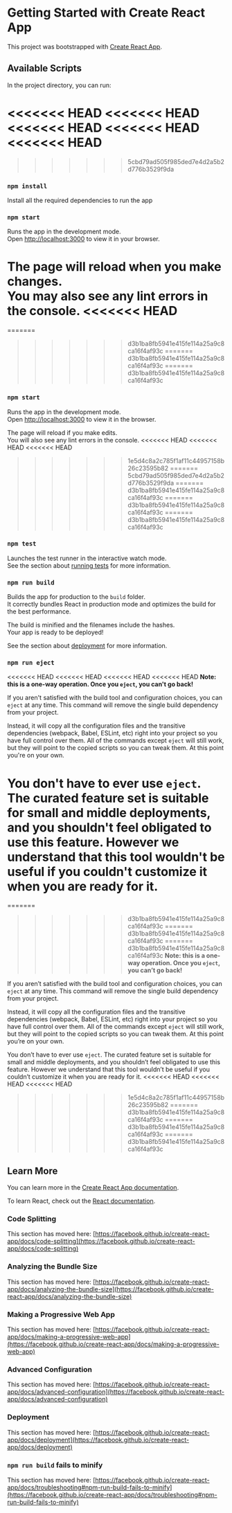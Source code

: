 # Getting Started with Create React App

This project was bootstrapped with [Create React App](https://github.com/facebook/create-react-app).

## Available Scripts

In the project directory, you can run:

<<<<<<< HEAD
<<<<<<< HEAD
<<<<<<< HEAD
<<<<<<< HEAD
<<<<<<< HEAD
=======
>>>>>>> 5cbd79ad505f985ded7e4d2a5b2d776b3529f9da
### `npm install`

Install all the required dependencies to run the app

### `npm start`

Runs the app in the development mode.\
Open [http://localhost:3000](http://localhost:3000) to view it in your browser.

The page will reload when you make changes.\
You may also see any lint errors in the console.
<<<<<<< HEAD
=======
=======
>>>>>>> d3b1ba8fb5941e415fe114a25a9c8ca16f4af93c
=======
>>>>>>> d3b1ba8fb5941e415fe114a25a9c8ca16f4af93c
=======
>>>>>>> d3b1ba8fb5941e415fe114a25a9c8ca16f4af93c
### `npm start`

Runs the app in the development mode.\
Open [http://localhost:3000](http://localhost:3000) to view it in the browser.

The page will reload if you make edits.\
You will also see any lint errors in the console.
<<<<<<< HEAD
<<<<<<< HEAD
<<<<<<< HEAD
>>>>>>> 1e5d4c8a2c785f1af11c44957158b26c23595b82
=======
>>>>>>> 5cbd79ad505f985ded7e4d2a5b2d776b3529f9da
=======
>>>>>>> d3b1ba8fb5941e415fe114a25a9c8ca16f4af93c
=======
>>>>>>> d3b1ba8fb5941e415fe114a25a9c8ca16f4af93c
=======
>>>>>>> d3b1ba8fb5941e415fe114a25a9c8ca16f4af93c

### `npm test`

Launches the test runner in the interactive watch mode.\
See the section about [running tests](https://facebook.github.io/create-react-app/docs/running-tests) for more information.

### `npm run build`

Builds the app for production to the `build` folder.\
It correctly bundles React in production mode and optimizes the build for the best performance.

The build is minified and the filenames include the hashes.\
Your app is ready to be deployed!

See the section about [deployment](https://facebook.github.io/create-react-app/docs/deployment) for more information.

### `npm run eject`

<<<<<<< HEAD
<<<<<<< HEAD
<<<<<<< HEAD
<<<<<<< HEAD
**Note: this is a one-way operation. Once you `eject`, you can't go back!**

If you aren't satisfied with the build tool and configuration choices, you can `eject` at any time. This command will remove the single build dependency from your project.

Instead, it will copy all the configuration files and the transitive dependencies (webpack, Babel, ESLint, etc) right into your project so you have full control over them. All of the commands except `eject` will still work, but they will point to the copied scripts so you can tweak them. At this point you're on your own.

You don't have to ever use `eject`. The curated feature set is suitable for small and middle deployments, and you shouldn't feel obligated to use this feature. However we understand that this tool wouldn't be useful if you couldn't customize it when you are ready for it.
=======
=======
>>>>>>> d3b1ba8fb5941e415fe114a25a9c8ca16f4af93c
=======
>>>>>>> d3b1ba8fb5941e415fe114a25a9c8ca16f4af93c
=======
>>>>>>> d3b1ba8fb5941e415fe114a25a9c8ca16f4af93c
**Note: this is a one-way operation. Once you `eject`, you can’t go back!**

If you aren’t satisfied with the build tool and configuration choices, you can `eject` at any time. This command will remove the single build dependency from your project.

Instead, it will copy all the configuration files and the transitive dependencies (webpack, Babel, ESLint, etc) right into your project so you have full control over them. All of the commands except `eject` will still work, but they will point to the copied scripts so you can tweak them. At this point you’re on your own.

You don’t have to ever use `eject`. The curated feature set is suitable for small and middle deployments, and you shouldn’t feel obligated to use this feature. However we understand that this tool wouldn’t be useful if you couldn’t customize it when you are ready for it.
<<<<<<< HEAD
<<<<<<< HEAD
<<<<<<< HEAD
>>>>>>> 1e5d4c8a2c785f1af11c44957158b26c23595b82
=======
>>>>>>> d3b1ba8fb5941e415fe114a25a9c8ca16f4af93c
=======
>>>>>>> d3b1ba8fb5941e415fe114a25a9c8ca16f4af93c
=======
>>>>>>> d3b1ba8fb5941e415fe114a25a9c8ca16f4af93c

## Learn More

You can learn more in the [Create React App documentation](https://facebook.github.io/create-react-app/docs/getting-started).

To learn React, check out the [React documentation](https://reactjs.org/).

### Code Splitting

This section has moved here: [https://facebook.github.io/create-react-app/docs/code-splitting](https://facebook.github.io/create-react-app/docs/code-splitting)

### Analyzing the Bundle Size

This section has moved here: [https://facebook.github.io/create-react-app/docs/analyzing-the-bundle-size](https://facebook.github.io/create-react-app/docs/analyzing-the-bundle-size)

### Making a Progressive Web App

This section has moved here: [https://facebook.github.io/create-react-app/docs/making-a-progressive-web-app](https://facebook.github.io/create-react-app/docs/making-a-progressive-web-app)

### Advanced Configuration

This section has moved here: [https://facebook.github.io/create-react-app/docs/advanced-configuration](https://facebook.github.io/create-react-app/docs/advanced-configuration)

### Deployment

This section has moved here: [https://facebook.github.io/create-react-app/docs/deployment](https://facebook.github.io/create-react-app/docs/deployment)

### `npm run build` fails to minify

This section has moved here: [https://facebook.github.io/create-react-app/docs/troubleshooting#npm-run-build-fails-to-minify](https://facebook.github.io/create-react-app/docs/troubleshooting#npm-run-build-fails-to-minify)